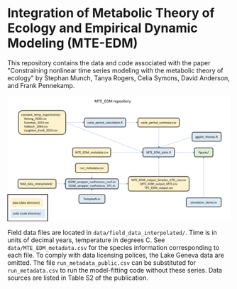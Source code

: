 # Integration of Metabolic Theory of Ecology and Empirical Dynamic Modeling (MTE-EDM)

<!-- badges: start -->
<!-- badges: end -->

This repository contains the data and code associated with the paper "Constraining nonlinear time series modeling with the metabolic theory of ecology" by Stephan Munch, Tanya Rogers, Celia Symons, David Anderson, and Frank Pennekamp.

![](flowchart.png)

Field data files are located in `data/field_data_interpolated/`. Time is in units of decimal years, temperature in degrees C. See `data/MTE_EDM_metadata.csv` for the species information corresponding to each file. To comply with data licensing polices, the Lake Geneva data are omitted. The file `run_metadata_public.csv` can be substituted for `run_metadata.csv` to run the model-fitting code without these series. Data sources are listed in Table S2 of the publication.